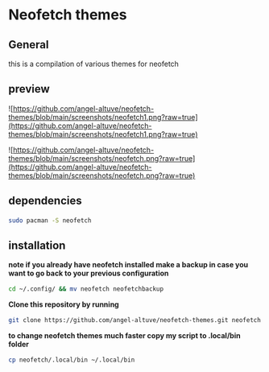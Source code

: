 #  Neofetch themes
## General
this is a compilation of various themes for neofetch

## preview 
![https://github.com/angel-altuve/neofetch-themes/blob/main/screenshots/neofetch1.png?raw=true](https://github.com/angel-altuve/neofetch-themes/blob/main/screenshots/neofetch1.png?raw=true)

![https://github.com/angel-altuve/neofetch-themes/blob/main/screenshots/neofetch.png?raw=true](https://github.com/angel-altuve/neofetch-themes/blob/main/screenshots/neofetch.png?raw=true)

## dependencies

```bash
sudo pacman -S neofetch
```

## installation

**note if you already have neofetch installed make a backup in case you want to go back to your previous configuration**


``` bash
cd ~/.config/ && mv neofetch neofetchbackup
```

**Clone this repository by running**

``` bash
git clone https://github.com/angel-altuve/neofetch-themes.git neofetch
```

**to change neofetch themes much faster copy my script to .local/bin folder**

``` bash
cp neofetch/.local/bin ~/.local/bin
```
